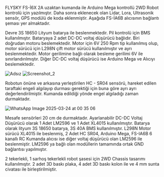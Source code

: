 FLYSKY FS-İ6X 2A uzaktan kumanda ile Arduino Mega kontrollü 2WD Robot kontrolü için yazılmıştır. 
Daha sonra eklenecek olan Lidar, Lora, Ultrasonik sensör, GPS modülü de koda eklenmiştir. Aşağıda FS-İA6B alıcısının bağlantı şeması yer almaktadır. 

Devre 3S 18650 Lityum batarya ile beslenmektedir. Pil kontrolü için BMS kullanılmıştır. Bataryaya 2 adet DC-DC voltaj düşürücü bağlıdır. Biri doğrudan motoru beslemektedir. Motor için 6V 250 Rpm tip kullanılmış olup, motor sürücü için L298N çift motor sürücü kullanılmıştır ve ayrı beslenmektedir. Motor gerilimine bağlı olarak besleme gerilimi 6V ile sınırlandırılmıştır. Diğer DC-DC voltaj düşürücü ise Arduino Mega ve Alıcıyı beslemektedir. 

![Adsız](https://github.com/user-attachments/assets/c04d3a5e-754d-4b1a-904a-37d8105bb675)
![Screenshot_2](https://github.com/user-attachments/assets/11c4ba71-b663-402f-8b4d-0787ecf590da)

Robotun önüne ve arkasına yerleştirilen HC - SR04 sensörü, hareket edilen taraftaki engeli algılayıp durması gerektiği için buna göre ayrı ayrı değerlendirilmiştir. Kumanda edildiği yönde engel algıladığı zaman durmaktadır. 


![WhatsApp Image 2025-03-24 at 00 35 06](https://github.com/user-attachments/assets/83aece89-1041-456e-9448-e43fec12633e)


Mesafe sensörleri 20 cm de durmaktadır. 
Ayarlanabilir DC-DC Voltaj Düşürücü olarak 1 Adet LM2596 ve 1 Adet XL4015 kullanılmıştır. Batarya olarak lityum 3S 18650 batarya, 3S 40A BMS kullanılmıştır. 
L298N Motor sürücü XL4015 ile beslenmiş, 2 Adet HC SR04, Arduino Mega, FS-IA6B 6 kanallı RC Kumanda alıcısı ise diğer voltaj düşürücü olan LM2596 ile beslenmiştir. LM2596 ya bağlı olan modüllerin tamamında ortak GND bağlantısı yapılmıştır. 


2 tekerlekli, 1 sarhoş tekerlekli robot şasesi için 2WD Chassis tasarımı kullanılmıştır. 2 adet 3D baskı plaka, 4 adet 3D baskı kolon ile ve 4 mm sunta civatası ile birleştirilmiştir. 
